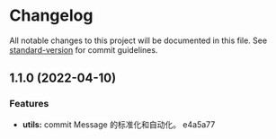 # Changelog

All notable changes to this project will be documented in this file. See [standard-version](https://github.com/conventional-changelog/standard-version) for commit guidelines.

## 1.1.0 (2022-04-10)


### Features

* **utils:** commit Message 的标准化和自动化。 e4a5a77
